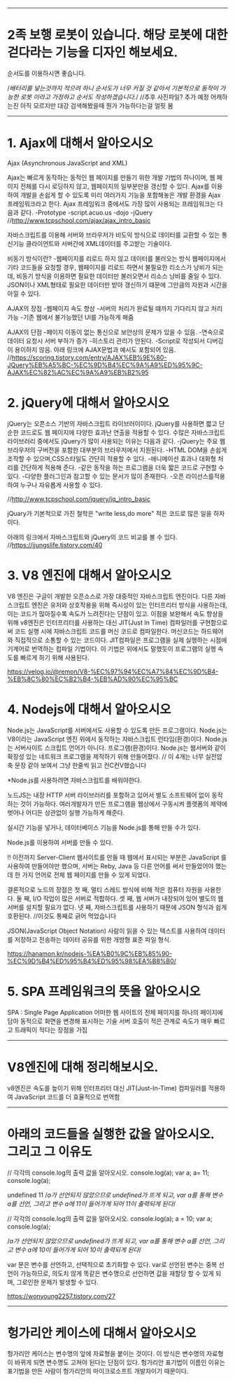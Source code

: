 ***

# 2족 보행 로봇이 있습니다. 해당 로봇에 대한 걷다라는 기능을 디자인 해보세요.
  순서도를 이용하시면 좋습니다.

/*배터리를 넣는것까지 적으려 하니 순서도가 너무 커질 것 같아서 기본적으로 동작이 가능한 로봇
이라고 가정하고 순서도 작성하겠습니다.*/
//추후 사진파일? 추가 예정 어캐하는진 아직 모르지만 대강 검색해봤을때 뭔가 가능하다는걸 얼핏 봄



***

# 1. Ajax에 대해서 알아오시오
Ajax (Asynchronous JavaScript and XML)

Ajax는 빠르게 동작하는 동적인 웹 페이지를 만들기 위한 개발 기법의 하나이며,
  웹 페이지 전체를 다시 로딩하지 않고, 웹페이지의 일부분만을 갱신할 수 있다.
Ajax를 이용하여 개발을 손쉽게 할 수 있도록 미리 여러가지 기능을 포함해놓은 개발 환경을 Ajax 프레임워크라고 한다.
Ajax 프레임워크 중에서도 가장 많이 사용되는 프레임워크는 다음과 같다.
-Prototype
-script.acuo.us
-dojo
-jQuery
//http://www.tcpschool.com/ajax/ajax_intro_basic

자바스크립트를 이용해 서버와 브라우저가 비도익 방식으로 데이터를 교환할 수 있는 통신기능
클라이언트와 서버간에 XML데이터를 주고받는 기술이다.

비동기 방식이란?
-웹페이지를 리로드 하지 않고 데이터를 불러오는 방식
웹페이지에서 기타 코드들을 요청할 경우, 웹페이지를 리로드 하면서 불필요한 리소스가 낭비가 되는데,
  비동기 방식을 이용하면 필요한 데이터만 불러오면서 리소스 낭비를 줄일 수 있다.
JSON이나 XML형태로 필요한 데이터만 받아 갱신하기 떄문에 그만큼의 자원과 시간을 아낄 수 있다.

AJAX의 장접
-웹페이지 속도 향상
-서버의 처리가 완료될 떄까지 기다리지 않고 처리 가능
-기존 웹에서 불가능했던 UI를 가능하게 해줌

AJAX의 단점
-페이지 이동이 없는 통신으로 보안상의 문제가 있을 수 있음.
-연속으로 데이터 요청시 서버 부하가 증가
-히스토리 관리가 안된다.
-Script로 작성되서 디버깅이 용이하지 않음.
아래 링크에 AJAX문법과 예시도 포함되어 있음.
//https://scoring.tistory.com/entry/AJAX%EB%9E%80-JQuery%EB%A5%BC-%EC%9D%B4%EC%9A%A9%ED%95%9C-AJAX%EC%82%AC%EC%9A%A9%EB%B2%95

# 2. jQuery에 대해서 알아오시오
jQuery는 오픈소스 기반의 자바스크립트 라이브러이이다.
jQuery를 사용하면 짧고 단순한 코드로도 웹 페이지에 다양한 효과난 연출을 적용할 수 있다.
수많은 자바스크립트 라이브러리 중에서도 jQuery가 많이 사용되는 이유는 다음과 같다.
-jQuery는 주요 웹 브라우저의 구버전을 포함한 대부분의 브라우저에서 지원된다.
-HTML DOM을 손쉽게 조작할 수 있으며,CSS스타일도 간단히 적용할 수 있다.
-애니메이션 효과나 대화형 처리를 간단하게 적용해 준다.
-같은 동작을 하는 프로그램을 더욱 짧은 코드로 구현할 수 있다.
-다양한 플러그인과 참고할 수 있는 문서가 많이 존재한다.
-오픈 라이선스를적용하여 누구나 자유롭게 사용할 수 있다.

//http://www.tcpschool.com/jquery/jq_intro_basic

jQuary가 기본적으로 가진 철학은 "write less,do more" 적은 코드로 많은 일을 하자 이다.

아래의 링크에서 자바스크립트와 jQuery의 코드 비교를 볼 수 있다.
//https://jjungslife.tistory.com/40





# 3. V8 엔진에 대해서 알아오시오

V8 엔진은 구글이 개발한 오픈소스로 가장 대중적인 자바스크립트 엔진이다.
다른 자바스크립트 엔진은 유저와 상호작용을 위해 즉시성이 있는 인터프리터 방식을 사용하는데,
이는 코드가 많아질수록 속도가 느려진다는 단점이 있고. 이점을 보완해서 속도 향상을 위해 v8엔진은 인터프리터를 사용하는 대신 JIT(Just In Time)
컴파일러를 구현함으로써 코드 실행 시에 자바스크립트 코드를 머신 코드로 컴파일한다.
머신코드는 하드웨어와 직접적으로 소통할 수 있는 코드이다.
JIT컴파일은 프로그램을 실제 실행하는 시점에 기계어로 번역하는 컴파일 기법이다. 이 기법은 위에서도 말했듯이
프로그램의 실행 속도를 빠르게 하기 위해 사용된다.

https://velog.io/@remon/V8-%EC%97%94%EC%A7%84%EC%9D%B4-%EB%8C%80%EC%B2%B4-%EB%AD%90%EC%95%BC


# 4. Nodejs에 대해서 알아오시오
Node.js는 JavaScript를 서버에서도 사용할 수 있도록 만든 프로그램이다.
Node.js는 V8이라는 JavaScript 엔진 위에서 동작하는 자바스크립트 런타임(환경)이다.
Node.js는 서버사이트 스크립트 언어가 아니다. 프로그램(환경)이다.
Node.js는 웹서버와 같이 확장성 있는 네트워크 프로그램을 제작하기 위해 만들어졌다.
// 이 4개는 너무 실전압축 문장 같아 보여서 그냥 한줄씩 읽고 컨C컨V했습니다

*Node.js를 사용하려면 자바스크립트를 배워야한다.

노드JS는 내장 HTTP 서버 라이브러리를 포함하고 있어서 별도 소프트웨어 없이 동작하는 것이 가능하다.
여러개발자가 만든 프로그램을 웹상에서 구동시켜 플랫폼의 제약에 벗어나 어디든 상관없이 실행 가능하게 해준다.

실시간 기능을 넣거나, 데이터베이스 기능을 Node.js를 통해 만들 수가 있다.

Node.js를 이용하여 서버를 만들 수 있다.

!! 이전까지 Server-Client 웹사이트를 만들 때 웹에서 표시되는 부분은
JavaScript 를 사용하여 만들어야만 했으며, 서버는 Reby, Java 등 다른 언어를 써서 만들었어야 했는데
 한 가지 언어로 전체 웹 페이지를 만들 수 있게 되었다.

결론적으로 노드의 장점은 
첫 째, 멀티 스레드 방식에 비해 적은 컴퓨터 자원을 사용한다.
둘 째, I/O 작업이 많은 서버로 적합하다.
셋 째, 웹 서버가 내장되어 있어 별도의 웹서버를 설치할 필요가 없다. 
넷 째, 자바스크립트를 사용하기 때문에 JSON 형식과 쉽게 호환된다.
//이것도 통째로 긁어 먹었습니다

JSON(JavaScript Object Notation)
사람이 읽을 수 있는 텍스트를 사용하여 데이터를 저장하고 전송하는 데이터 공유를 위한 개방형 표준 파일 형식. 

https://hanamon.kr/nodejs-%EA%B0%9C%EB%85%90-%EC%9D%B4%ED%95%B4%ED%95%98%EA%B8%B0/

# 5. SPA 프레임워크의 뜻을 알아오시오
SPA : Single Page Application
어떠한 웹 사이트의 전체 페이지를 하나의 페이지에 담아 동적으로 화면을 변경해 표시하는 기술
서버 호출이 적은 관계로 속도가 매우 빠르고 트래픽이 적다는 장점을 가짐


***

# V8엔진에 대해 정리해보시오.

v8엔진은 속도를 높이기 위해 인터프리터 대신 JIT(Just-In-Time) 컴파일러를 적용하여 
JavaScript 코드를 더 효율적으로 번역함

***

# 아래의 코드들을 실행한 값을 알아오시오. 그리고 그 이유도




// 각각의 console.log의 출력 값을 알아오시오.
console.log(a);
var a;
a= 11;
console.log(a);


undefined
11
/*a가 선언되지 않았으므로 undefined가 뜨게 되고, var a를 통해 변수 a를 선언,
그리고 변수 a에 11이 들어가게 되어 
11이 출력되게 된다*/


// 각각의 console.log의 출력 값을 알아오시오.
console.log(a);
a = 10;
var a;
console.log(a);


/*a가 선언되지 않았으므로 undefined가 뜨게 되고, var a를 통해 변수 a를 선언,
그리고 변수 a에 10이 들어가게 되어 
10이 출력되게 된다*/


var 문은 변수를 선언하고, 선택적으로 초기화할 수 있다.
var로 선언된 변수는 중복 선언이 가능하므로, 의도치 않게 똑같은 변수명으로 선언하면 값을 재할당
할 수 있게 되며, 그로인한 문제가 발생할 수 있다.

https://wonyoung2257.tistory.com/27

***
# 헝가리안 케이스에 대해서 알아오시오

헝가리안 케이스는 변수명의 앞에 자료형을 붙이는 것이다.
이 방식은 변수명의 자료형이 바뀌게 되면 변수명도 고쳐야 된다는 단점이 있다.
헝가리안 표기법이 이름인 이유는 표기법을 만든 사람이 헝가리안의 마이크로소프트 개발자이기 때문이다.

